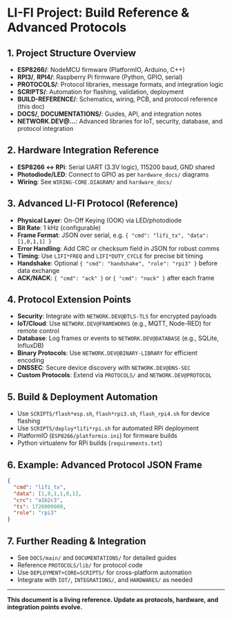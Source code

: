 # LI-FI Project: Build Reference & Advanced Protocols

## 1. Project Structure Overview

- **ESP8266/**: NodeMCU firmware (PlatformIO, Arduino, C++)
- **RPI3/**, **RPI4/**: Raspberry Pi firmware (Python, GPIO, serial)
- **PROTOCOLS/**: Protocol libraries, message formats, and integration logic
- **SCRIPTS/**: Automation for flashing, validation, deployment
- **BUILD-REFERENCE/**: Schematics, wiring, PCB, and protocol reference (this doc)
- **DOCS/**, **DOCUMENTATIONS/**: Guides, API, and integration notes
- **NETWORK.DEV@...**: Advanced libraries for IoT, security, database, and protocol integration

## 2. Hardware Integration Reference

- **ESP8266 ↔ RPi**: Serial UART (3.3V logic), 115200 baud, GND shared
- **Photodiode/LED**: Connect to GPIO as per `hardware_docs/` diagrams
- **Wiring**: See `WIRING-CORE.DIAGRAM/` and `hardware_docs/`

## 3. Advanced LI-FI Protocol (Reference)

- **Physical Layer**: On-Off Keying (OOK) via LED/photodiode
- **Bit Rate**: 1 kHz (configurable)
- **Frame Format**: JSON over serial, e.g. `{ "cmd": "lifi_tx", "data": [1,0,1,1] }`
- **Error Handling**: Add CRC or checksum field in JSON for robust comms
- **Timing**: Use `LIFI*FREQ` and `LIFI*DUTY_CYCLE` for precise bit timing
- **Handshake**: Optional `{ "cmd": "handshake", "role": "rpi3" }` before data exchange
- **ACK/NACK**: `{ "cmd": "ack" }` or `{ "cmd": "nack" }` after each frame

## 4. Protocol Extension Points

- **Security**: Integrate with `NETWORK.DEV@DTLS-TLS` for encrypted payloads
- **IoT/Cloud**: Use `NETWORK.DEV@FRAMEWORKS` (e.g., MQTT, Node-RED) for remote control
- **Database**: Log frames or events to `NETWORK.DEV@DATABASE` (e.g., SQLite, InfluxDB)
- **Binary Protocols**: Use `NETWORK.DEV@BINARY-LIBRARY` for efficient encoding
- **DNSSEC**: Secure device discovery with `NETWORK.DEV@DNS-SEC`
- **Custom Protocols**: Extend via `PROTOCOLS/` and `NETWORK.DEV@PROTOCOL`

## 5. Build & Deployment Automation

- Use `SCRIPTS/flash*esp.sh`, `flash*rpi3.sh`, `flash_rpi4.sh` for device flashing
- Use `SCRIPTS/deploy*lifi*rpi.sh` for automated RPi deployment
- PlatformIO (`ESP8266/platformio.ini`) for firmware builds
- Python virtualenv for RPi builds (`requirements.txt`)

## 6. Example: Advanced Protocol JSON Frame

```json
{
  "cmd": "lifi_tx",
  "data": [1,0,1,1,0,1],
  "crc": "a1b2c3",
  "ts": 1720000000,
  "role": "rpi3"
}
```

## 7. Further Reading & Integration

- See `DOCS/main/` and `DOCUMENTATIONS/` for detailed guides
- Reference `PROTOCOLS/lib/` for protocol code
- Use `DEPLOYMENT+CORE=SCRIPTS/` for cross-platform automation
- Integrate with `IOT/`, `INTEGRATIONS/`, and `HARDWARES/` as needed

---

**This document is a living reference. Update as protocols, hardware, and integration points evolve.**

